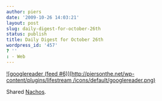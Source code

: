 ```yaml
---
author: piers
date: '2009-10-26 14:03:21'
layout: post
slug: daily-digest-for-october-26th
status: publish
title: Daily Digest for October 26th
wordpress_id: '457'
? ''
: - Web
---
```


[![googlereader (feed #6)](http://piersonthe.net/wp-content/plugins/lifestream
/icons/default/googlereader.png)](http://xkcd.com/654/)

Shared [Nachos](http://xkcd.com/654/).

